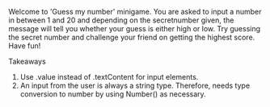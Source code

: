 Welcome to 'Guess my number' minigame. 
You are asked to input a number in between 1 and 20 and depending on the secretnumber given, the message will tell you whether your guess is either high or low. Try guessing the secret number and challenge your friend on getting the highest score. Have fun!

Takeaways

1. Use .value instead of .textContent for input elements.
2. An input from the user is always a string type. Therefore, needs type conversion to number by using Number() as necessary.
